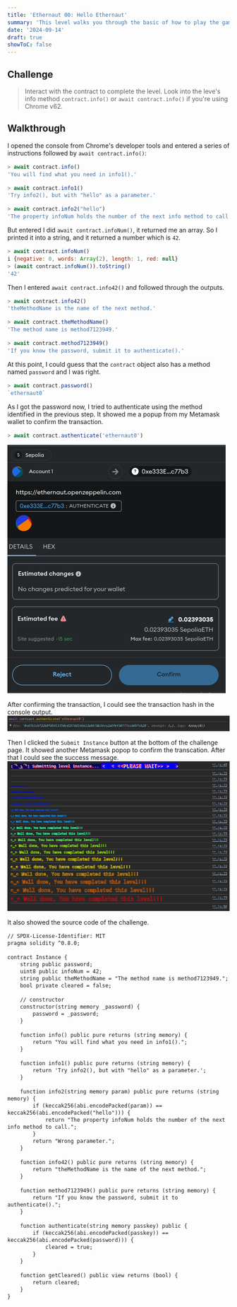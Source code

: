 ```yaml
---
title: 'Ethernaut 00: Hello Ethernaut'
summary: 'This level walks you through the basic of how to play the game.'
date: '2024-09-14'
draft: true
showToC: false
---
```


## Challenge
> Interact with the contract to complete the level. Look into the leve's info method `contract.info()` or `await contract.info()` if you're using Chrome v62.

## Walkthrough

I opened the console from Chrome's developer tools and entered a series of instructions followed by `await contract.info()`:
```js
> await contract.info()
'You will find what you need in info1().'
```
```js
> await contract.info1()
'Try info2(), but with "hello" as a parameter.'
```
```js
> await contract.info2("hello")
'The property infoNum holds the number of the next info method to call.'
```

But entered I did `await contract.infoNum()`, it returned me an array. So I printed it into a string, and it returned a number which is `42`. 
```js
> await contract.infoNum()
i {negative: 0, words: Array(2), length: 1, red: null}
> (await contract.infoNum()).toString()
'42'
```

Then I entered `await contract.info42()` and followed through the outputs.
```js
> await contract.info42()
'theMethodName is the name of the next method.'
```
```js
> await contract.theMethodName()
'The method name is method7123949.'
```
```js
> await contract.method7123949()
'If you know the password, submit it to authenticate().'
```

At this point, I could guess that the `contract` object also has a method named `password` and I was right.
```js
> await contract.password()
`ethernaut0`
```

As I got the password now, I tried to authenticate using the method identified in the previous step. It showed me a popup from my Metamask wallet to confirm the transaction.
```js
> await contract.authenticate('ethernaut0')
``` 
![contract.authenticate()](images/authenticate.png)

After confirming the transaction, I could see the transaction hash in the console output.
![authenticate output](images/authenticate-output.png)

Then I clicked the `Submit Instance` button at the bottom of the challenge page. It showed another Metamask popop to confirm the transcation. After that I could see the success message.
![submit instance](images/submit-instance.png)

It also showed the source code of the challenge.
```solidity
// SPDX-License-Identifier: MIT
pragma solidity ^0.8.0;

contract Instance {
    string public password;
    uint8 public infoNum = 42;
    string public theMethodName = "The method name is method7123949.";
    bool private cleared = false;

    // constructor
    constructor(string memory _password) {
        password = _password;
    }

    function info() public pure returns (string memory) {
        return "You will find what you need in info1().";
    }

    function info1() public pure returns (string memory) {
        return 'Try info2(), but with "hello" as a parameter.';
    }

    function info2(string memory param) public pure returns (string memory) {
        if (keccak256(abi.encodePacked(param)) == keccak256(abi.encodePacked("hello"))) {
            return "The property infoNum holds the number of the next info method to call.";
        }
        return "Wrong parameter.";
    }

    function info42() public pure returns (string memory) {
        return "theMethodName is the name of the next method.";
    }

    function method7123949() public pure returns (string memory) {
        return "If you know the password, submit it to authenticate().";
    }

    function authenticate(string memory passkey) public {
        if (keccak256(abi.encodePacked(passkey)) == keccak256(abi.encodePacked(password))) {
            cleared = true;
        }
    }

    function getCleared() public view returns (bool) {
        return cleared;
    }
}
```
